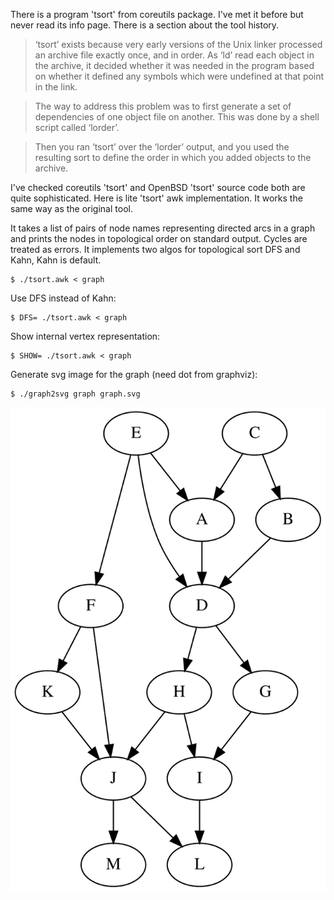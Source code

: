 
There is a program 'tsort' from coreutils package. I've met it before but
never read its info page. There is a section about the tool history.

> ‘tsort’ exists because very early versions of the Unix linker processed an
> archive file exactly once, and in order.  As ‘ld’ read each object in the
> archive, it decided whether it was needed in the program based on whether it
> defined any symbols which were undefined at that point in the link.

> The way to address this problem was to first generate a set of dependencies
> of one object file on another.  This was done by a shell script called
> ‘lorder’.

> Then you ran ‘tsort’ over the ‘lorder’ output, and you used the resulting
> sort to define the order in which you added objects to the archive.

I've checked coreutils 'tsort' and OpenBSD 'tsort' source code both are quite
sophisticated. Here is lite 'tsort' awk implementation. It works the same way
as the original tool.

It takes a list of pairs of node names representing directed arcs in a graph
and prints the nodes in topological order on standard output. Cycles are
treated as errors. It implements two algos for topological sort DFS and Kahn,
Kahn is default.


```
$ ./tsort.awk < graph
```

Use DFS instead of Kahn:

```
$ DFS= ./tsort.awk < graph
```

Show internal vertex representation:

```
$ SHOW= ./tsort.awk < graph
```

Generate svg image for the graph (need dot from graphviz):

```
$ ./graph2svg graph graph.svg
```

![Image](graph.svg)



